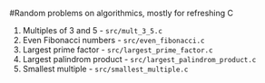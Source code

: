 #Random problems on algorithmics, mostly for refreshing C

1. Multiples of 3 and 5 - `src/mult_3_5.c`
2. Even Fibonacci numbers - `src/even_fibonacci.c`
3. Largest prime factor - `src/largest_prime_factor.c`
4. Largest palindrom product -  `src/largest_palindrom_product.c`
5. Smallest multiple - `src/smallest_multiple.c`
